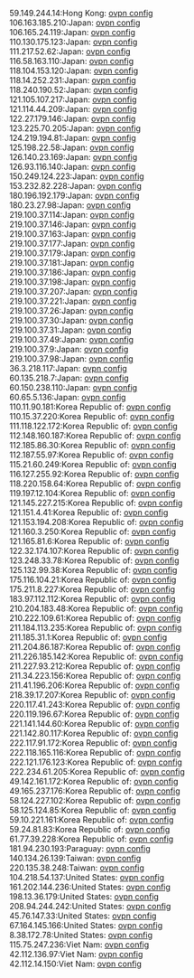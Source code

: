 59.149.244.14:Hong Kong: [ovpn config](vpn/59_149_244_14.ovpn)  
106.163.185.210:Japan: [ovpn config](vpn/106_163_185_210.ovpn)  
106.165.24.119:Japan: [ovpn config](vpn/106_165_24_119.ovpn)  
110.130.175.123:Japan: [ovpn config](vpn/110_130_175_123.ovpn)  
111.217.52.62:Japan: [ovpn config](vpn/111_217_52_62.ovpn)  
116.58.163.110:Japan: [ovpn config](vpn/116_58_163_110.ovpn)  
118.104.153.120:Japan: [ovpn config](vpn/118_104_153_120.ovpn)  
118.14.252.231:Japan: [ovpn config](vpn/118_14_252_231.ovpn)  
118.240.190.52:Japan: [ovpn config](vpn/118_240_190_52.ovpn)  
121.105.107.217:Japan: [ovpn config](vpn/121_105_107_217.ovpn)  
121.114.44.209:Japan: [ovpn config](vpn/121_114_44_209.ovpn)  
122.27.179.146:Japan: [ovpn config](vpn/122_27_179_146.ovpn)  
123.225.70.205:Japan: [ovpn config](vpn/123_225_70_205.ovpn)  
124.219.194.81:Japan: [ovpn config](vpn/124_219_194_81.ovpn)  
125.198.22.58:Japan: [ovpn config](vpn/125_198_22_58.ovpn)  
126.140.23.169:Japan: [ovpn config](vpn/126_140_23_169.ovpn)  
126.93.116.140:Japan: [ovpn config](vpn/126_93_116_140.ovpn)  
150.249.124.223:Japan: [ovpn config](vpn/150_249_124_223.ovpn)  
153.232.82.228:Japan: [ovpn config](vpn/153_232_82_228.ovpn)  
180.196.192.179:Japan: [ovpn config](vpn/180_196_192_179.ovpn)  
180.23.27.98:Japan: [ovpn config](vpn/180_23_27_98.ovpn)  
219.100.37.114:Japan: [ovpn config](vpn/219_100_37_114.ovpn)  
219.100.37.146:Japan: [ovpn config](vpn/219_100_37_146.ovpn)  
219.100.37.163:Japan: [ovpn config](vpn/219_100_37_163.ovpn)  
219.100.37.177:Japan: [ovpn config](vpn/219_100_37_177.ovpn)  
219.100.37.179:Japan: [ovpn config](vpn/219_100_37_179.ovpn)  
219.100.37.181:Japan: [ovpn config](vpn/219_100_37_181.ovpn)  
219.100.37.186:Japan: [ovpn config](vpn/219_100_37_186.ovpn)  
219.100.37.198:Japan: [ovpn config](vpn/219_100_37_198.ovpn)  
219.100.37.207:Japan: [ovpn config](vpn/219_100_37_207.ovpn)  
219.100.37.221:Japan: [ovpn config](vpn/219_100_37_221.ovpn)  
219.100.37.26:Japan: [ovpn config](vpn/219_100_37_26.ovpn)  
219.100.37.30:Japan: [ovpn config](vpn/219_100_37_30.ovpn)  
219.100.37.31:Japan: [ovpn config](vpn/219_100_37_31.ovpn)  
219.100.37.49:Japan: [ovpn config](vpn/219_100_37_49.ovpn)  
219.100.37.9:Japan: [ovpn config](vpn/219_100_37_9.ovpn)  
219.100.37.98:Japan: [ovpn config](vpn/219_100_37_98.ovpn)  
36.3.218.117:Japan: [ovpn config](vpn/36_3_218_117.ovpn)  
60.135.218.7:Japan: [ovpn config](vpn/60_135_218_7.ovpn)  
60.150.238.110:Japan: [ovpn config](vpn/60_150_238_110.ovpn)  
60.65.5.136:Japan: [ovpn config](vpn/60_65_5_136.ovpn)  
110.11.90.181:Korea Republic of: [ovpn config](vpn/110_11_90_181.ovpn)  
110.15.37.220:Korea Republic of: [ovpn config](vpn/110_15_37_220.ovpn)  
111.118.122.172:Korea Republic of: [ovpn config](vpn/111_118_122_172.ovpn)  
112.148.160.187:Korea Republic of: [ovpn config](vpn/112_148_160_187.ovpn)  
112.185.86.30:Korea Republic of: [ovpn config](vpn/112_185_86_30.ovpn)  
112.187.55.97:Korea Republic of: [ovpn config](vpn/112_187_55_97.ovpn)  
115.21.60.249:Korea Republic of: [ovpn config](vpn/115_21_60_249.ovpn)  
116.127.255.92:Korea Republic of: [ovpn config](vpn/116_127_255_92.ovpn)  
118.220.158.64:Korea Republic of: [ovpn config](vpn/118_220_158_64.ovpn)  
119.197.12.104:Korea Republic of: [ovpn config](vpn/119_197_12_104.ovpn)  
121.145.227.215:Korea Republic of: [ovpn config](vpn/121_145_227_215.ovpn)  
121.151.4.41:Korea Republic of: [ovpn config](vpn/121_151_4_41.ovpn)  
121.153.194.208:Korea Republic of: [ovpn config](vpn/121_153_194_208.ovpn)  
121.160.3.250:Korea Republic of: [ovpn config](vpn/121_160_3_250.ovpn)  
121.165.81.6:Korea Republic of: [ovpn config](vpn/121_165_81_6.ovpn)  
122.32.174.107:Korea Republic of: [ovpn config](vpn/122_32_174_107.ovpn)  
123.248.33.78:Korea Republic of: [ovpn config](vpn/123_248_33_78.ovpn)  
125.132.99.38:Korea Republic of: [ovpn config](vpn/125_132_99_38.ovpn)  
175.116.104.21:Korea Republic of: [ovpn config](vpn/175_116_104_21.ovpn)  
175.211.8.227:Korea Republic of: [ovpn config](vpn/175_211_8_227.ovpn)  
183.97.112.112:Korea Republic of: [ovpn config](vpn/183_97_112_112.ovpn)  
210.204.183.48:Korea Republic of: [ovpn config](vpn/210_204_183_48.ovpn)  
210.222.109.61:Korea Republic of: [ovpn config](vpn/210_222_109_61.ovpn)  
211.184.113.235:Korea Republic of: [ovpn config](vpn/211_184_113_235.ovpn)  
211.185.31.1:Korea Republic of: [ovpn config](vpn/211_185_31_1.ovpn)  
211.204.86.187:Korea Republic of: [ovpn config](vpn/211_204_86_187.ovpn)  
211.226.185.142:Korea Republic of: [ovpn config](vpn/211_226_185_142.ovpn)  
211.227.93.212:Korea Republic of: [ovpn config](vpn/211_227_93_212.ovpn)  
211.34.223.156:Korea Republic of: [ovpn config](vpn/211_34_223_156.ovpn)  
211.41.196.206:Korea Republic of: [ovpn config](vpn/211_41_196_206.ovpn)  
218.39.17.207:Korea Republic of: [ovpn config](vpn/218_39_17_207.ovpn)  
220.117.41.243:Korea Republic of: [ovpn config](vpn/220_117_41_243.ovpn)  
220.119.196.67:Korea Republic of: [ovpn config](vpn/220_119_196_67.ovpn)  
221.141.144.60:Korea Republic of: [ovpn config](vpn/221_141_144_60.ovpn)  
221.142.80.117:Korea Republic of: [ovpn config](vpn/221_142_80_117.ovpn)  
222.117.91.172:Korea Republic of: [ovpn config](vpn/222_117_91_172.ovpn)  
222.118.165.116:Korea Republic of: [ovpn config](vpn/222_118_165_116.ovpn)  
222.121.176.123:Korea Republic of: [ovpn config](vpn/222_121_176_123.ovpn)  
222.234.61.205:Korea Republic of: [ovpn config](vpn/222_234_61_205.ovpn)  
49.142.161.172:Korea Republic of: [ovpn config](vpn/49_142_161_172.ovpn)  
49.165.237.176:Korea Republic of: [ovpn config](vpn/49_165_237_176.ovpn)  
58.124.227.102:Korea Republic of: [ovpn config](vpn/58_124_227_102.ovpn)  
58.125.124.85:Korea Republic of: [ovpn config](vpn/58_125_124_85.ovpn)  
59.10.221.161:Korea Republic of: [ovpn config](vpn/59_10_221_161.ovpn)  
59.24.81.83:Korea Republic of: [ovpn config](vpn/59_24_81_83.ovpn)  
61.77.39.228:Korea Republic of: [ovpn config](vpn/61_77_39_228.ovpn)  
181.94.230.193:Paraguay: [ovpn config](vpn/181_94_230_193.ovpn)  
140.134.26.139:Taiwan: [ovpn config](vpn/140_134_26_139.ovpn)  
220.135.38.248:Taiwan: [ovpn config](vpn/220_135_38_248.ovpn)  
104.218.54.137:United States: [ovpn config](vpn/104_218_54_137.ovpn)  
161.202.144.236:United States: [ovpn config](vpn/161_202_144_236.ovpn)  
198.13.36.179:United States: [ovpn config](vpn/198_13_36_179.ovpn)  
208.94.244.242:United States: [ovpn config](vpn/208_94_244_242.ovpn)  
45.76.147.33:United States: [ovpn config](vpn/45_76_147_33.ovpn)  
67.164.145.166:United States: [ovpn config](vpn/67_164_145_166.ovpn)  
8.38.172.78:United States: [ovpn config](vpn/8_38_172_78.ovpn)  
115.75.247.236:Viet Nam: [ovpn config](vpn/115_75_247_236.ovpn)  
42.112.136.97:Viet Nam: [ovpn config](vpn/42_112_136_97.ovpn)  
42.112.14.150:Viet Nam: [ovpn config](vpn/42_112_14_150.ovpn)  
